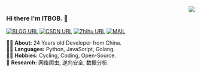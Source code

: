 <img align='right' src="https://github-readme-stats.vercel.app/api?username=TRHX&show_icons=true&include_all_commits=true">

### Hi there I'm ITBOB. 👋

[![BLOG URL](https://img.shields.io/twitter/url?color=%23FBBC05&label=BLOG&logo=hexo&logoColor=white&style=flat-square&url=https%3A%2F%2Fwww.itrhx.com%2F)](https://www.itbob.cn/)
[![CSDN URL](https://img.shields.io/twitter/url?color=%23F91310&label=CSDN&logo=C&logoColor=white&style=flat-square&url=https%3A%2F%2Fitrhx.blog.csdn.net%2F)](https://itrhx.blog.csdn.net/)
[![Zhihu URL](https://img.shields.io/twitter/url?color=%230077E6&label=Zhihu&logo=zhihu&logoColor=white&style=flat-square&url=https%3A%2F%2Fwww.zhihu.com%2Fpeople%2Fitrhx)](https://www.zhihu.com/people/itrhx)
[![MAIL](https://img.shields.io/static/v1?label=MAIL&message=%20&color=green2&logo=gmail&style=flat-square&logoColor=white)](mailto:admin@itbob.cn)
  
  
👨‍🎓 **About:** 24 Years old Developer from China.  
👨‍💻 **Languages:** Python, JavaScript, Golang.  
🚴‍♀️ **Hobbies:** Cycling, Coding, Open-Source.  
🏢 **Research:** 网络爬虫, 逆向安全, 数据分析.

<!-- https://github.com/kautukkundan/Awesome-Profile-README-templates -->
